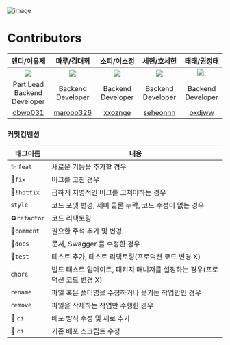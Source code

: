 ![image](https://github.com/spon-us/SponUs-BE/assets/102507306/edcef287-236b-4c5d-a5b2-d56bdd8a9d44)


# Contributors

|                         앤디/이유제                         |                           마루/김대휘                           |                         소피/이소정                         |                          세헌/호세헌                          |                        태태/권정태                        |
|:------------------------------------------------------:|:----------------------------------------------------------:|:------------------------------------------------------:|:--------------------------------------------------------:|:----------------------------------------------------:|
|  <img src="https://github.com/dbwp031.png?size=100">   |   <img src="https://github.com/marooo326.png?size=100">    |  <img src="https://github.com/xxoznge.png?size=100">   |   <img src="https://github.com/seheonnn.png?size=100">   | <img src="https://github.com/oxdjww.png?size=100">:  |
|            Part Lead<br/>Backend Developer             |                     Backend Developer                      |                   Backend Developer                    |                    Backend Developer                     |                  Backend Developer                   |
| <center>[dbwp031](https://github.com/dbwp031)</center> | <center>[marooo326](https://github.com/marooo326)</center> | <center>[xxoznge](https://github.com/xxoznge)</center> | <center>[seheonnn](https://github.com/seheonnn)</center> | <center>[oxdjww](https://github.com/oxdjww)</center> |

### 커밋컨벤션

| 태그이름                       | 내용                                          |
|----------------------------|---------------------------------------------|
| :sparkles: `feat`          | 새로운 기능을 추가할 경우                              |
| :bug:`fix `                | 버그를 고친 경우                                   |
| :bug:`!hotfix`             | 급하게 치명적인 버그를 고쳐야하는 경우                       |
| `style`                    | 코드 포맷 변경, 세미 콜론 누락, 코드 수정이 없는 경우            |
| :recycle:`refactor`        | 코드 리팩토링                                     |
| :memo:`comment`            | 필요한 주석 추가 및 변경                              |
| :memo:`docs`	              | 문서, Swagger 를 수정한 경우                        |
| :hammer:`test`             | 테스트 추가, 테스트 리팩토링(프로덕션 코드 변경 X)              |
| `chore`	                   | 빌드 태스트 업데이트, 패키지 매니저를 설정하는 경우(프로덕션 코드 변경 X) |
| `rename`                   | 파일 혹은 폴더명을 수정하거나 옮기는 작업만인 경우                |
| `remove`                   | 파일을 삭제하는 작업만 수행한 경우                         |
| :construction_worker: `ci` | 배포 방식 수정 및 새로 추가                            |
| :green_heart: `ci`         | 기존 배포 스크립트 수정                               |
